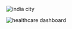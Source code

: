 ![india city](https://github.com/user-attachments/assets/501958f0-ceb7-4139-96fb-237c34c95ef7)



![healthcare dashboard](https://github.com/user-attachments/assets/75acc93d-5ecb-42d4-b0cd-181e10f016a3)
